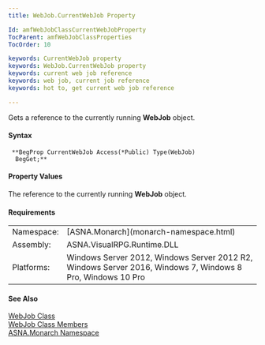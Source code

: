 ```yaml
---
title: WebJob.CurrentWebJob Property

Id: amfWebJobClassCurrentWebJobProperty
TocParent: amfWebJobClassProperties
TocOrder: 10

keywords: CurrentWebJob property
keywords: WebJob.CurrentWebJob property
keywords: current web job reference
keywords: web job, current job reference
keywords: hot to, get current web job reference

---
```


Gets a reference to the currently running **WebJob** object.

#### Syntax
<pre class="prettyprint"><code class="avr"> **BegProp CurrentWebJob Access(*Public) Type(WebJob)
  BegGet;**  </code></pre>

#### Property Values
The reference to the currently running **WebJob** object.
<!-- -->

#### Requirements
<table class="dttable" cellspacing="0" cellpadding="4" width="60%">
           <colgroup>
            <col width="15%" style="font-weight:bold" />
            <col width="85%" />
          </colgroup>
          <tr>
            <td>Namespace:</td>
            <td>[ASNA.Monarch](monarch-namespace.html)</td>
          </tr>
          <tr>
            <td>Assembly:</td>
            <td>ASNA.VisualRPG.Runtime.DLL</td>
          </tr>
         <tr>
            <td>Platforms:</td>
            <td> Windows Server 2012, Windows Server 2012 R2, Windows Server 2016,  Windows 7, Windows 8 Pro, Windows 10 Pro</td>
         </tr>
</table>

<!-- end -->

#### See Also
[WebJob Class](web-job-class.html) <br /> [WebJob Class Members](web-job-class-members.html) <br /> [ASNA.Monarch Namespace](monarch-namespace.html) 
